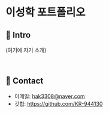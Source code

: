 # 이성학 포트폴리오

## :pushpin: Intro
(여기에 자기 소개)

</br>

## :pushpin: Contact
- 이메일: hak3308@naver.com
- 깃헙: https://github.com/KR-944130

</br>
